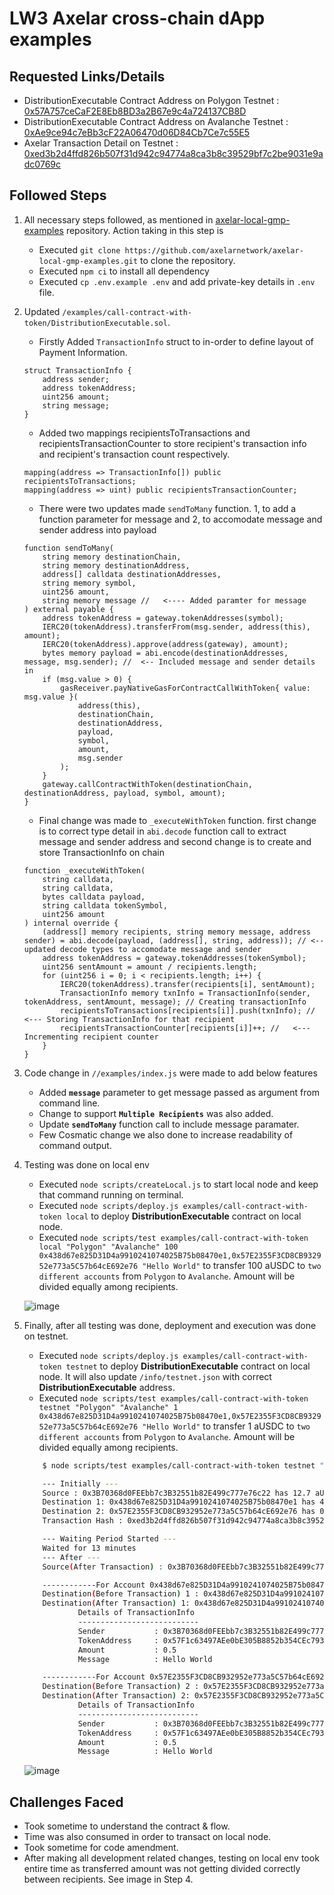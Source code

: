 # LW3 Axelar cross-chain dApp examples

## Requested Links/Details

-   DistributionExecutable Contract Address on Polygon Testnet : [0x57A757ceCaF2E8Eb8BD3a2B67e9c4a724137CB8D](https://mumbai.polygonscan.com/address/0x57A757ceCaF2E8Eb8BD3a2B67e9c4a724137CB8D)
-   DistributionExecutable Contract Address on Avalanche Testnet : [0xAe9ce94c7eBb3cF22A06470d06D84Cb7Ce7c55E5](https://testnet.snowtrace.io/address/0xAe9ce94c7eBb3cF22A06470d06D84Cb7Ce7c55E5)
-   Axelar Transaction Detail on Testnet : [0xed3b2d4ffd826b507f31d942c94774a8ca3b8c39529bf7c2be9031e9adc0769c](https://testnet.axelarscan.io/gmp/0xed3b2d4ffd826b507f31d942c94774a8ca3b8c39529bf7c2be9031e9adc0769c:96)

## Followed Steps

1.  All necessary steps followed, as mentioned in [axelar-local-gmp-examples](https://github.com/axelarnetwork/axelar-local-gmp-examples) repository. Action taking in this step is

    -   Executed `git clone https://github.com/axelarnetwork/axelar-local-gmp-examples.git` to clone the repository.
    -   Executed `npm ci` to install all dependency
    -   Executed `cp .env.example .env` and add private-key details in `.env` file.

2.  Updated `/examples/call-contract-with-token/DistributionExecutable.sol`.

    -   Firstly Added `TransactionInfo` struct to in-order to define layout of Payment Information.

    ```solidity
    struct TransactionInfo {
        address sender;
        address tokenAddress;
        uint256 amount;
        string message;
    }

    ```

    -   Added two mappings recipientsToTransactions and recipientsTransactionCounter to store recipient's transaction info and recipient's transaction count respectively.

    ```solidity
    mapping(address => TransactionInfo[]) public recipientsToTransactions;
    mapping(address => uint) public recipientsTransactionCounter;
    ```

    -   There were two updates made `sendToMany` function. 1, to add a function parameter for message and 2, to accomodate message and sender address into payload

    ```solidity
    function sendToMany(
        string memory destinationChain,
        string memory destinationAddress,
        address[] calldata destinationAddresses,
        string memory symbol,
        uint256 amount,
        string memory message //   <---- Added paramter for message
    ) external payable {
        address tokenAddress = gateway.tokenAddresses(symbol);
        IERC20(tokenAddress).transferFrom(msg.sender, address(this), amount);
        IERC20(tokenAddress).approve(address(gateway), amount);
        bytes memory payload = abi.encode(destinationAddresses, message, msg.sender); //  <-- Included message and sender details in
        if (msg.value > 0) {
            gasReceiver.payNativeGasForContractCallWithToken{ value: msg.value }(
                address(this),
                destinationChain,
                destinationAddress,
                payload,
                symbol,
                amount,
                msg.sender
            );
        }
        gateway.callContractWithToken(destinationChain, destinationAddress, payload, symbol, amount);
    }

    ```

    -   Final change was made to `_executeWithToken` function. first change is to correct type detail in `abi.decode` function call to extract message and sender address
        and second change is to create and store TransactionInfo on chain

    ```solidity
    function _executeWithToken(
        string calldata,
        string calldata,
        bytes calldata payload,
        string calldata tokenSymbol,
        uint256 amount
    ) internal override {
        (address[] memory recipients, string memory message, address sender) = abi.decode(payload, (address[], string, address)); // <-- updated decode types to accomodate message and sender
        address tokenAddress = gateway.tokenAddresses(tokenSymbol);
        uint256 sentAmount = amount / recipients.length;
        for (uint256 i = 0; i < recipients.length; i++) {
            IERC20(tokenAddress).transfer(recipients[i], sentAmount);
            TransactionInfo memory txnInfo = TransactionInfo(sender, tokenAddress, sentAmount, message); // Creating transactionInfo
            recipientsToTransactions[recipients[i]].push(txnInfo); //   <--- Storing TransactionInfo for that recipient
            recipientsTransactionCounter[recipients[i]]++; //   <--- Incrementing recipient counter
        }
    }

    ```

3.  Code change in `//examples/index.js` were made to add below features

    -   Added **`message`** parameter to get message passed as argument from command line.
    -   Change to support **`Multiple Recipients`** was also added.
    -   Update **`sendToMany`** function call to include message paramater.
    -   Few Cosmatic change we also done to increase readability of command output.

4.  Testing was done on local env

    -   Executed `node scripts/createLocal.js` to start local node and keep that command running on terminal.
    -   Executed `node scripts/deploy.js examples/call-contract-with-token local` to deploy **DistributionExecutable** contract on local node.
    -   Executed `node scripts/test examples/call-contract-with-token local "Polygon" "Avalanche" 100 0x438d67e825D31D4a9910241074025B75b08470e1,0x57E2355F3CD8CB932952e773a5C57b64cE692e76 "Hello World"` to transfer 100 aUSDC to `two different accounts` from `Polygon` to `Avalanche`. Amount will be divided equally among recipients.

    ![image](https://user-images.githubusercontent.com/56193257/205261853-cd10108e-441f-4318-95ce-4939cc9a8348.png)

5.  Finally, after all testing was done, deployment and execution was done on testnet.

    -   Executed `node scripts/deploy.js examples/call-contract-with-token testnet` to deploy **DistributionExecutable** contract on local node. It will also update `/info/testnet.json` with correct **DistributionExecutable** address.
    -   Executed `node scripts/test examples/call-contract-with-token testnet "Polygon" "Avalanche" 1 0x438d67e825D31D4a9910241074025B75b08470e1,0x57E2355F3CD8CB932952e773a5C57b64cE692e76 "Hello World"` to transfer 1 aUSDC to `two different accounts` from `Polygon` to `Avalanche`. Amount will be divided equally among recipients.

    ```bash
        $ node scripts/test examples/call-contract-with-token testnet "Polygon" "Avalanche" 1 0x438d67e825D31D4a9910241074025B75b08470e1,0x57E2355F3CD8CB932952e773a5C57b64cE692e76 "Hello World"

        --- Initially ---
        Source : 0x3B70368d0FEEbb7c3B32551b82E499c777e76c22 has 12.7 aUSDC
        Destination 1: 0x438d67e825D31D4a9910241074025B75b08470e1 has 4.5 aUSDC
        Destination 2: 0x57E2355F3CD8CB932952e773a5C57b64cE692e76 has 0.5 aUSDC
        Transaction Hash : 0xed3b2d4ffd826b507f31d942c94774a8ca3b8c39529bf7c2be9031e9adc0769c

        --- Waiting Period Started ---
        Waited for 13 minutes
        --- After ---
        Source(After Transaction) : 0x3B70368d0FEEbb7c3B32551b82E499c777e76c22 has 11.7 aUSDC

        ------------For Account 0x438d67e825D31D4a9910241074025B75b08470e1------------
        Destination(Before Transaction) 1 : 0x438d67e825D31D4a9910241074025B75b08470e1 has 4.5 aUSDC
        Destination(After Transaction) 1: 0x438d67e825D31D4a9910241074025B75b08470e1 has 5 aUSDC
                Details of TransactionInfo
                ---------------------------
                Sender           : 0x3B70368d0FEEbb7c3B32551b82E499c777e76c22
                TokenAddress     : 0x57F1c63497AEe0bE305B8852b354CEc793da43bB
                Amount           : 0.5
                Message          : Hello World

        ------------For Account 0x57E2355F3CD8CB932952e773a5C57b64cE692e76------------
        Destination(Before Transaction) 2 : 0x57E2355F3CD8CB932952e773a5C57b64cE692e76 has 0.5 aUSDC
        Destination(After Transaction) 2: 0x57E2355F3CD8CB932952e773a5C57b64cE692e76 has 1 aUSDC
                Details of TransactionInfo
                ---------------------------
                Sender           : 0x3B70368d0FEEbb7c3B32551b82E499c777e76c22
                TokenAddress     : 0x57F1c63497AEe0bE305B8852b354CEc793da43bB
                Amount           : 0.5
                Message          : Hello World

    ```

    ![image](https://user-images.githubusercontent.com/56193257/205265294-e515b7cf-ab1d-41ea-a4ef-a642f9de81c4.png)

## Challenges Faced

-   Took sometime to understand the contract & flow.
-   Time was also consumed in order to transact on local node.
-   Took sometime for code amendment.
-   After making all development related changes, testing on local env took entire time as transferred amount was not getting divided correctly between recipients. See image in Step 4.
